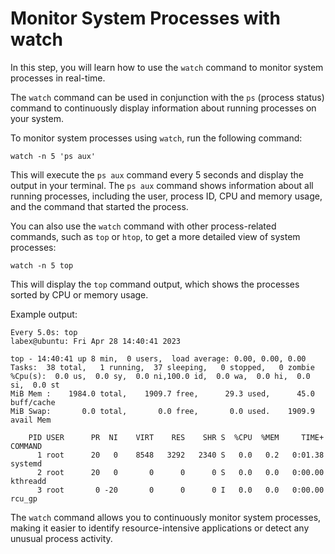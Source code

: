 # Monitor System Processes with watch

In this step, you will learn how to use the `watch` command to monitor system processes in real-time.

The `watch` command can be used in conjunction with the `ps` (process status) command to continuously display information about running processes on your system.

To monitor system processes using `watch`, run the following command:

```
watch -n 5 'ps aux'
```

This will execute the `ps aux` command every 5 seconds and display the output in your terminal. The `ps aux` command shows information about all running processes, including the user, process ID, CPU and memory usage, and the command that started the process.

You can also use the `watch` command with other process-related commands, such as `top` or `htop`, to get a more detailed view of system processes:

```
watch -n 5 top
```

This will display the `top` command output, which shows the processes sorted by CPU or memory usage.

Example output:

```
Every 5.0s: top                                                     labex@ubuntu: Fri Apr 28 14:40:41 2023

top - 14:40:41 up 8 min,  0 users,  load average: 0.00, 0.00, 0.00
Tasks:  38 total,   1 running,  37 sleeping,   0 stopped,   0 zombie
%Cpu(s):  0.0 us,  0.0 sy,  0.0 ni,100.0 id,  0.0 wa,  0.0 hi,  0.0 si,  0.0 st
MiB Mem :    1984.0 total,    1909.7 free,      29.3 used,      45.0 buff/cache
MiB Swap:       0.0 total,       0.0 free,       0.0 used.    1909.9 avail Mem

    PID USER      PR  NI    VIRT    RES    SHR S  %CPU  %MEM     TIME+ COMMAND
      1 root      20   0    8548   3292   2340 S   0.0   0.2   0:01.38 systemd
      2 root      20   0       0      0      0 S   0.0   0.0   0:00.00 kthreadd
      3 root       0 -20       0      0      0 I   0.0   0.0   0:00.00 rcu_gp
```

The `watch` command allows you to continuously monitor system processes, making it easier to identify resource-intensive applications or detect any unusual process activity.
